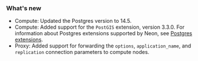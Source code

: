 ### What's new

- Compute: Updated the Postgres version to 14.5.
- Compute: Added support for the `PostGIS` extension, version 3.3.0. For information about Postgres extensions supported by Neon, see [Postgres extensions](/docs/extensions/pg-extensions).
- Proxy: Added support for forwarding the `options`, `application_name`, and `replication` connection parameters to compute nodes.
